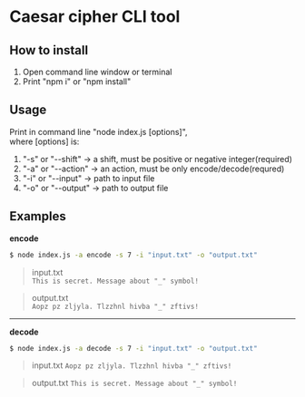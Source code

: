 # Caesar cipher CLI tool
## How to install
1. Open command line window or terminal
2. Print "npm i" or "npm install"

## Usage
Print in command line "node index.js [options]",  
where [options] is:  
1. "-s" or "--shift" -> a shift, must be positive or negative integer(required)
1. "-a" or "--action" -> an action, must be only encode/decode(requred)
1. "-i" or "--input" -> path to input file
1. "-o" or "--output" -> path to output file

## Examples
**encode**
```bash
$ node index.js -a encode -s 7 -i "input.txt" -o "output.txt"
```
>input.txt  
>`This is secret. Message about "_" symbol!`

> output.txt  
> `Aopz pz zljyla. Tlzzhnl hivba "_" zftivs!`  



****
**decode**
```bash
$ node index.js -a decode -s 7 -i "input.txt" -o "output.txt"
```
>input.txt
>`Aopz pz zljyla. Tlzzhnl hivba "_" zftivs!`

>output.txt
> `This is secret. Message about "_" symbol!`
